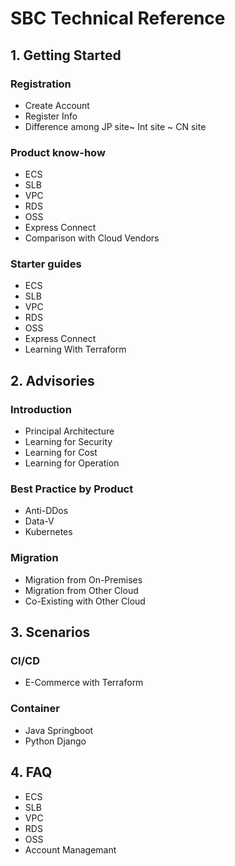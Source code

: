 # SBC Technical Reference

## 1. Getting Started
### Registration
* Create Account
* Register Info
* Difference among JP site~ Int site ~ CN site

### Product know-how
* ECS
* SLB
* VPC
* RDS
* OSS
* Express Connect 
* Comparison with Cloud Vendors

### Starter guides
* ECS
* SLB
* VPC
* RDS
* OSS
* Express Connect 
* Learning With Terraform

## 2. Advisories
###  Introduction
* Principal Architecture
* Learning for Security
* Learning for Cost
* Learning for Operation

### Best Practice by Product
* Anti-DDos 
* Data-V
* Kubernetes 

###  Migration
* Migration from On-Premises
* Migration from Other Cloud
* Co-Existing with Other Cloud

## 3. Scenarios
### CI/CD
* E-Commerce with Terraform

### Container
* Java Springboot
* Python Django

## 4. FAQ
* ECS
* SLB
* VPC
* RDS
* OSS
* Account Managemant




